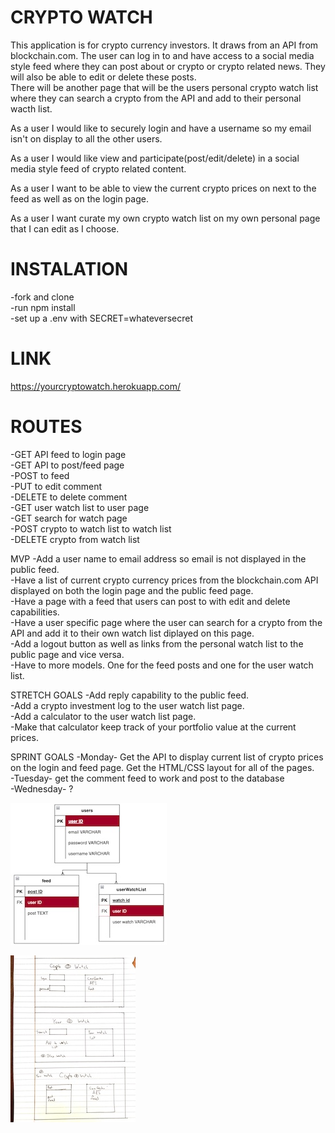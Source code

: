 # CRYPTO WATCH<br>

This application is for crypto currency investors. It draws from an API from blockchain.com.
The user can log in to and have access to a social media style feed where they can post about or crypto or crypto related news. They will also be able to edit or delete these posts.<br>
There will be another page that will be the users personal crypto watch list where they can search a crypto from the API and add to their personal wacth list.<br>

As a user I would like to securely login and have a username so my email isn't on display to all the other users.

As a user I would like view and participate(post/edit/delete) in a social media style feed of crypto related content.

As a user I want to be able to view the current crypto prices on next to the feed as well as on the login page.

As a user I want curate my own crypto watch list on my own personal page that I can edit as I choose.

# INSTALATION

-fork and clone<br>
-run npm install<br>
-set up a .env with SECRET=whateversecret

# LINK

https://yourcryptowatch.herokuapp.com/

# ROUTES

-GET API feed to login page<br>
-GET API to post/feed page<br>
-POST to feed<br>
-PUT to edit comment<br>
-DELETE to delete comment<br>
-GET user watch list to user page<br>
-GET search for watch page<br>
-POST crypto to watch list to watch list<br>
-DELETE crypto from watch list<br>

MVP
-Add a user name to email address so email is not displayed in the public feed.<br>
-Have a list of current crypto currency prices from the blockchain.com API displayed on both the login page and the public feed page.<br>
-Have a page with a feed that users can post to with edit and delete capabilities.<br>
-Have a user specific page where the user can search for a crypto from the API and add it to their own watch list diplayed on this page.<br>
-Add a logout button as well as links from the personal watch list to the public page and vice versa.<br>
-Have to more models. One for the feed posts and one for the user watch list.<br>

STRETCH GOALS
-Add reply capability to the public feed.<br>
-Add a crypto investment log to the user watch list page.<br>
-Add a calculator to the user watch list page.<br>
-Make that calculator keep track of your portfolio value at the current prices.<br>

SPRINT GOALS
-Monday- Get the API to display current list of crypto prices on the login and feed page. Get the HTML/CSS layout for all of the pages.<br>
-Tuesday- get the comment feed to work and post to the database<br>
-Wednesday- ? <br>

![My ERDs](./DATABASE.jpg)

![my WIREFRAMES](./Wireframe.jpg)
